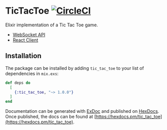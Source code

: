 # TicTacToe [![CircleCI](https://circleci.com/gh/idabmat/tic_tac_toe.svg?style=svg)](https://circleci.com/gh/idabmat/tic_tac_toe)

Elixir implementation of a Tic Tac Toe game.

  * [WebSocket API](https://github.com/idabmat/tic_tac_toe_channel)
  * [React Client](https://github.com/idabmat/tic_tac_toe_client)

## Installation

The package can be installed by adding `tic_tac_toe` to your list of
dependencies in `mix.exs`:

```elixir
def deps do
  [
    {:tic_tac_toe, "~> 1.0.0"}
  ]
end
```

Documentation can be generated with [ExDoc](https://github.com/elixir-lang/ex_doc)
and published on [HexDocs](https://hexdocs.pm). Once published, the docs can
be found at [https://hexdocs.pm/tic_tac_toe](https://hexdocs.pm/tic_tac_toe).

